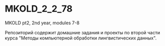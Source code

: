 # MKOLD_2_2_78
MKOLD pt2, 2nd year, modules 7-8

Репозиторий содержит домашние задания и проекты по второй части курса "Методы компьютерной обработки лингвистических данных".

